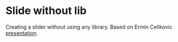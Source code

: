 # Slide without lib

Creating a slider without using any library. Based on Ermin Celikovic [presentation](https://www.youtube.com/watch?v=dSUmtijkFOc&t=4s&ab_channel=SvelteSociety).
